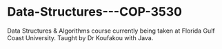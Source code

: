 # Data-Structures---COP-3530
Data Structures &amp; Algorithms course currently being taken at Florida Gulf Coast University. Taught by Dr Koufakou with Java.
